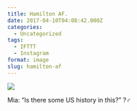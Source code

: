 ```yaml
---
title: Hamilton AF.
date: 2017-04-10T04:08:42.000Z
categories:
  - Uncategorized
tags:
  - IFTTT
  - Instagram
format: image
slug: hamilton-af
---
```

<div>
  <p>
    <img style="max-width: 600px;" src="https://scontent.cdninstagram.com/t51.2885-15/e35/17818167_1346705818747587_34209328613294080_n.jpg" />
  </p>
  
  <div>
    Mia: &#8220;Is there some US history in this?&#8221; ?‍♂️
  </div>
</div>
